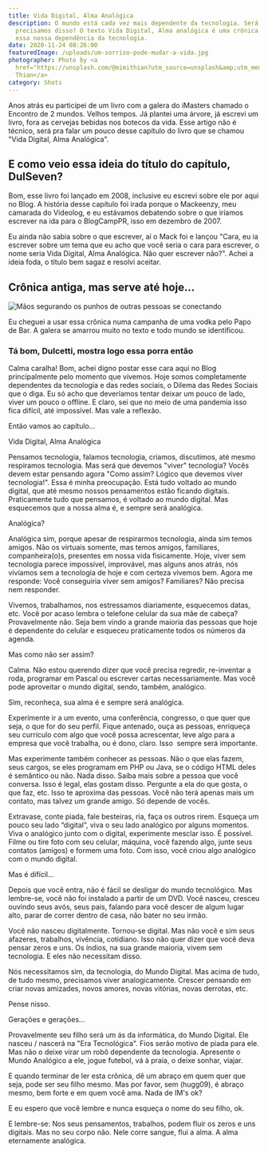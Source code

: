 ```yaml
---
title: Vida Digital, Alma Analógica
description: O mundo está cada vez mais dependente da tecnologia. Será que
  precisamos disso? O texto Vida Digital, Alma analógica é uma crônica sobre
  essa nossa dependência da tecnologia.
date: 2020-11-24 08:26:00
featuredImage: /uploads/um-sorriso-pode-mudar-a-vida.jpg
photographer: Photo by <a
  href="https://unsplash.com/@mimithian?utm_source=unsplash&amp;utm_medium=referral&amp;utm_content=creditCopyText">Mimi
  Thian</a>
category: Shots
---
```

Anos atrás eu participei de um livro com a galera do iMasters chamado o Encontro de 2 mundos. Velhos tempos. Já plantei uma árvore, já escrevi um livro, fora as cervejas bebidas nos botecos da vida. Esse artigo não é técnico, será pra falar um pouco desse capítulo do livro que se chamou "Vida Digital, Alma Analógica".

## E como veio essa ideia do título do capítulo, DulSeven?

Bom, esse livro foi lançado em 2008, inclusive eu escrevi sobre ele por aqui no Blog. A história desse capítulo foi irada porque o Mackeenzy, meu camarada do Videolog, e eu estávamos debatendo sobre o que iríamos escrever na ida para o BlogCampPR, isso em dezembro de 2007.

Eu ainda não sabia sobre o que escrever, aí o Mack foi e lançou "Cara, eu ia escrever sobre um tema que eu acho que você seria o cara para escrever, o nome seria Vida Digital, Alma Analógica. Não quer escrever não?". Achei a ideia foda, o título bem sagaz e resolvi aceitar.

## Crônica antiga, mas serve até hoje...

![Mãos segurando os punhos de outras pessoas se conectando](/uploads/maos-conectadas.jpg)

Eu cheguei a usar essa crônica numa campanha de uma vodka pelo Papo de Bar. A galera se amarrou muito no texto e todo mundo se identificou.

### Tá bom, Dulcetti, mostra logo essa porra então

Calma caralha! Bom, achei digno postar esse cara aqui no Blog principalmente pelo momento que vivemos. Hoje somos completamente dependentes da tecnologia e das redes sociais, o Dilema das Redes Sociais que o diga. Eu só acho que deveríamos tentar deixar um pouco de lado, viver um pouco o offline. E claro, sei que no meio de uma pandemia isso fica difícil, até impossível. Mas vale a reflexão.

Então vamos ao capítulo...

Vida Digital, Alma Analógica

Pensamos tecnologia, falamos tecnologia, criamos, discutimos, até mesmo respiramos tecnologia. Mas será que devemos "viver" tecnologia? Vocês devem estar pensando agora "Como assim? Lógico que devemos viver tecnologia!". Essa é minha preocupação. Está tudo voltado ao mundo digital, que até mesmo nossos pensamentos estão ficando digitais. Praticamente tudo que pensamos, é voltado ao mundo digital. Mas esquecemos que a nossa alma é, e sempre será analógica.

Analógica?

Analógica sim, porque apesar de respirarmos tecnologia, ainda sim temos amigos. Não os virtuais somente, mas temos amigos, familiares, companheira(o)s, presentes em nossa vida fisicamente. Hoje, viver sem tecnologia parece impossível, improvável, mas alguns anos atrás, nós vivíamos sem a tecnologia de hoje e com certeza vivemos bem. Agora me responde: Você conseguiria viver sem amigos? Familiares? Não precisa nem responder.

Vivemos, trabalhamos, nos estressamos diariamente, esquecemos datas, etc. Você por acaso lembra o telefone celular da sua mãe de cabeça? Provavelmente não. Seja bem vindo a grande maioria das pessoas que hoje é dependente do celular e esqueceu praticamente todos os números da agenda.

Mas como não ser assim?

Calma. Não estou querendo dizer que você precisa regredir, re-inventar a roda, programar em Pascal ou escrever cartas necessariamente. Mas você pode aproveitar o mundo digital, sendo, também, analógico.

Sim, reconheça, sua alma é e sempre será analógica.

Experimente ir a um evento, uma conferência, congresso, o que quer que seja, o que for do seu perfil. Fique antenado, ouça as pessoas, enriqueça seu currículo com algo que você possa acrescentar, leve algo para a empresa que você trabalha, ou é dono, claro. Isso  sempre será importante.

Mas experimente também conhecer as pessoas. Não o que elas fazem, seus cargos, se eles programam em PHP ou Java, se o código HTML deles é semântico ou não. Nada disso. Saiba mais sobre a pessoa que você conversa. Isso é legal, elas gostam disso. Pergunte a ela do que gosta, o que faz, etc. Isso te aproxima das pessoas. Você não terá apenas mais um contato, mas talvez um grande amigo. Só depende de vocês.

Extravase, conte piada, fale besteiras, ria, faça os outros rirem. Esqueça um pouco seu lado “digital”, viva o seu lado analógico por alguns momentos. Viva o analógico junto com o digital, experimente mesclar isso. É possível. Filme ou tire foto com seu celular, máquina, você fazendo algo, junte seus contatos (amigos) e formem uma foto. Com isso, você criou algo analógico com o mundo digital.

Mas é difícil...

Depois que você entra, não é fácil se desligar do mundo tecnológico. Mas lembre-se, você não foi instalado a partir de um DVD. Você nasceu, cresceu ouvindo seus avós, seus pais, falando para você descer de algum lugar alto, parar de correr dentro de casa, não bater no seu irmão.

Você não nasceu digitalmente. Tornou-se digital. Mas não você e sim seus afazeres, trabalhos, vivência, cotidiano. Isso não quer dizer que você deva pensar zeros e uns. Os índios, na sua grande maioria, vivem sem tecnologia. E eles não necessitam disso.

Nós necessitamos sim, da tecnologia, do Mundo Digital. Mas acima de tudo, de tudo mesmo, precisamos viver analogicamente. Crescer pensando em criar novas amizades, novos amores, novas vitórias, novas derrotas, etc.

Pense nisso.

Gerações e gerações...

Provavelmente seu filho será um ás da informática, do Mundo Digital. Ele nasceu / nascerá na "Era Tecnológica". Fios serão motivo de piada para ele. Mas não o deixe virar um robô dependente da tecnologia. Apresente o Mundo Analógico a ele, jogue futebol, vá à praia, o deixe sonhar, viajar.

E quando terminar de ler esta crônica, dê um abraço em quem quer que seja, pode ser seu filho mesmo. Mas por favor, sem (hugg09), é abraço mesmo, bem forte e em quem você ama. Nada de IM's ok?

E eu espero que você lembre e nunca esqueça o nome do seu filho, ok.

E lembre-se: Nos seus pensamentos, trabalhos, podem fluir os zeros e uns digitais. Mas no seu corpo não. Nele corre sangue, flui a alma. A alma eternamente analógica.